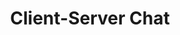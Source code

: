 <h1 align="center">Client-Server Chat</h1>
<p align="center>Envia uma mensagem para o servidor.</p>
